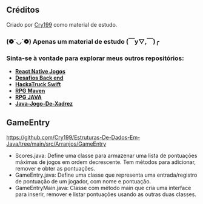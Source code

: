 ## Créditos
Criado por [Cry199](https://github.com/Cry199) como material de estudo.

### (❁´◡`❁) Apenas um material de estudo (￣y▽,￣)╭

### Sinta-se à vontade para explorar meus outros repositórios:

- **[React Native Jogos](https://github.com/Cry199/React-Native-Jogos)**
-  **[Desafios Back end](https://github.com/Cry199/Desafios-Back-end)**
- **[HackaTruck Swift](https://github.com/Cry199/HackaTruck-Swift)**
- **[RPG Maven](https://github.com/Gioh-Workplace/RPG)**
- **[RPG JAVA](https://github.com/Cry199/Jogo-RPG-JAVA)**
- **[Java-Jogo-De-Xadrez](https://github.com/Cry199/Java-Jogo-De-Xadrez)**

## GameEntry

https://github.com/Cry199/Estruturas-De-Dados-Em-Java/tree/main/src/Arranjos/GameEntry

- Scores.java:
  Define uma classe para armazenar uma lista de pontuações máximas de jogos em ordem decrescente. Tem métodos para adicionar, remover e obter as pontuações. 
- GameEntry.java:
  Define uma classe que representa uma entrada/registro de pontuação de um jogador, com nome e pontuação.
- GameEntryMain.java:
  Classe com método main que cria uma interface para inserir, remover e listar pontuações usando as outras duas classes.

